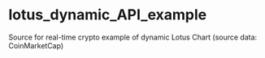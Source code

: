 # lotus_dynamic_API_example
Source for real-time crypto example of dynamic Lotus Chart (source data: CoinMarketCap)
